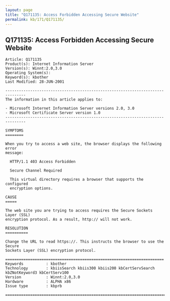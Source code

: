 ```yaml
---
layout: page
title: "Q171135: Access Forbidden Accessing Secure Website"
permalink: kb/171/Q171135/
---
```


## Q171135: Access Forbidden Accessing Secure Website

	Article: Q171135
	Product(s): Internet Information Server
	Version(s): Winnt:2.0,3.0
	Operating System(s): 
	Keyword(s): kbother
	Last Modified: 28-JUN-2001
	
	-------------------------------------------------------------------------------
	The information in this article applies to:
	
	- Microsoft Internet Information Server versions 2.0, 3.0 
	- Microsoft Certificate Server version 1.0 
	-------------------------------------------------------------------------------
	
	SYMPTOMS
	========
	
	When you try to access a web site, the browser displays the following error
	message:
	
	  HTTP/1.1 403 Access Forbidden
	
	  Secure Channel Required
	
	  This virtual directory requires a browser that supports the configured
	  encryption options.
	
	CAUSE
	=====
	
	The web site you are trying to access requires the Secure Sockets Layer (SSL)
	encryption protocol. As a result, http:// will not work.
	
	RESOLUTION
	==========
	
	Change the URL to read https://. This instructs the browser to use the Secure
	Sockets Layer (SSL) encryption protocol.
	
	======================================================================
	Keywords          : kbother 
	Technology        : kbiisSearch kbiis300 kbiis200 kbCertServSearch kbZNotKeyword3 kbCertServ100
	Version           : Winnt:2.0,3.0
	Hardware          : ALPHA x86
	Issue type        : kbprb
	
	=============================================================================
	
